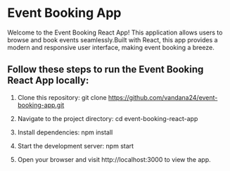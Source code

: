 # Event Booking App

Welcome to the Event Booking React App! This application allows users to browse and book events seamlessly.Built with React, this app provides a modern and responsive user interface, making event booking a breeze.


## Follow these steps to run the Event Booking React App locally:
1. Clone this repository:
       git clone https://github.com/vandana24/event-booking-app.git

2. Navigate to the project directory:
       cd event-booking-react-app

3.  Install dependencies:
        npm install

4. Start the development server:
        npm start

5. Open your browser and visit http://localhost:3000 to view the app.
